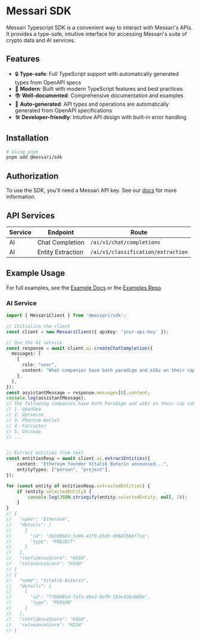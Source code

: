 # Messari SDK

Messari Typescript SDK is a convenient way to interact with Messari's APIs. It provides a type-safe, intuitive interface for accessing Messari's suite of crypto data and AI services.

## Features

- 🔒 **Type-safe**: Full TypeScript support with automatically generated types from OpenAPI specs
- 🚀 **Modern**: Built with modern TypeScript features and best practices
- 📚 **Well-documented**: Comprehensive documentation and examples
- 🔄 **Auto-generated**: API types and operations are automatically generated from OpenAPI specifications
- 🛠 **Developer-friendly**: Intuitive API design with built-in error handling

## Installation

```bash
# Using pnpm
pnpm add @messari/sdk
```

## Authorization

To use the SDK, you'll need a Messari API key. See our [docs](https://docs.messari.io/reference/introduction) for more information.


## API Services

| Service | Endpoint  |  Route |
|--------------|---------------|----------------|
| AI | Chat Completion | `/ai/v1/chat/completions` |
| AI | Entity Extraction | `/ai/v1/classification/extraction` | 


## Example Usage

For full examples, see the [Example Docs](https://docs.messari.io/recipes) or the [Examples Repo](https://github.com/messari/MessariKit/tree/master/packages/examples/src).

### AI Service

```typescript
import { MessariClient } from '@messari/sdk';

// Initialize the client
const client = new MessariClient({ apiKey: 'your-api-key' });

// Use the AI service
const response = await client.ai.createChatCompletion({
  messages: [
    {
      role: "user",
      content: "What companies have both paradigm and a16z on their cap table?",
    },
  ],
});
const assistantMessage = response.messages[0].content;
console.log(assistantMessage);
// The following companies have both Paradigm and a16z on their cap table:
// 1. OpenSea
// 2. Optimism
// 3. Phantom Wallet
// 4. Farcaster
// 5. Uniswap
// ...


// Extract entities from text
const entitiesResp = await client.ai.extractEntities({
    content: "Ethereum founder Vitalik Buterin announced...",
    entityTypes: ["person", "project"],
});

for (const entity of entitiesResp.extractedEntities) {
    if (entity.selectedEntity) {
        console.log(JSON.stringify(entity.selectedEntity, null, 2));
    }
}
// {
//   "name": "Ethereum",
//   "details": [
//     {
//       "id": "263d8b01-5a96-41f0-85d5-09687bbbf7ca",
//       "type": "PROJECT"
//     }
//   ],
//   "confidenceScore": "HIGH",
//   "relevanceScore": "HIGH"
// }
// {
//   "name": "Vitalik Buterin",
//   "details": [
//     {
//       "id": "77b6685d-fafa-4be2-8e79-563c438a880a",
//       "type": "PERSON"
//     }
//   ],
//   "confidenceScore": "HIGH",
//   "relevanceScore": "HIGH"
// }

```